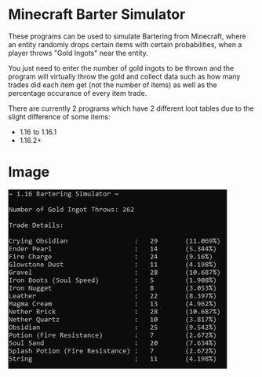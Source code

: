 # Minecraft Barter Simulator
These programs can be used to simulate Bartering from Minecraft, where an entity randomly drops certain items with certain probabilities, when a player throws "Gold Ingots" near the entity. 

You just need to enter the number of gold ingots to be thrown and the program will virtually throw the gold and collect data such as how many trades did each item get (not the number of items) as well as the percentage occurance of every item trade.

There are currently 2 programs which have 2 different loot tables due to the slight difference of some items:
- 1.16 to 1.16.1
- 1.16.2+

# Image
![t](https://github.com/AbhiK002/Minecraft_Barter_Simulator/blob/main/demo.png)

